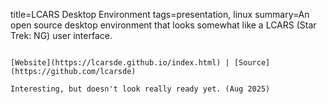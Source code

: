 title=LCARS Desktop Environment
tags=presentation, linux
summary=An open source desktop environment that looks somewhat like a LCARS (Star Trek: NG) user interface.
~~~~~~

[Website](https://lcarsde.github.io/index.html) | [Source](https://github.com/lcarsde)

Interesting, but doesn't look really ready yet. (Aug 2025)
